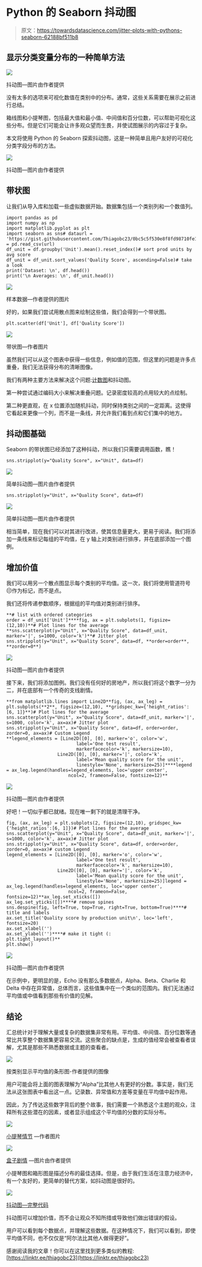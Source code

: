 # Python 的 Seaborn 抖动图

> 原文：<https://towardsdatascience.com/jitter-plots-with-pythons-seaborn-62188bf511b8>

## 显示分类变量分布的一种简单方法

![](img/0d9bf88bfbc43d90740828ca9454bc66.png)

抖动图—图片由作者提供

没有太多的选项来可视化数值在类别中的分布。通常，这些关系需要在展示之前进行总结。

箱线图和小提琴图，包括最大值和最小值、中间值和百分位数，可以帮助可视化这些分布。但是它们可能会让许多观众望而生畏，并使试图展示的内容过于复杂。

本文将使用 Python 的 Seaborn 探索抖动图，这是一种简单且用户友好的可视化分类字段分布的方法。

![](img/de17fc84ae7a115df1e307fcfb66e311.png)

抖动图—图片由作者提供

## 带状图

让我们从导入库和加载一些虚拟数据开始。数据集包括一个类别列和一个数值列。

```
import pandas as pd
import numpy as np
import matplotlib.pyplot as plt
import seaborn as sns# dataurl = 'https://gist.githubusercontent.com/Thiagobc23/0bc5c5f530e8f8fd98710fe1ccb407ce/raw/4e084668a83ab9d0a0ace1425742835a0563bcef/quality.csv'df = pd.read_csv(url)
df_unit = df.groupby('Unit').mean().reset_index()# sort prod units by avg score
df_unit = df_unit.sort_values('Quality Score', ascending=False)# take a look
print('Dataset: \n', df.head())
print('\n Averages: \n', df_unit.head())
```

![](img/c54f473f0d8b22b8194481eee81c8639.png)

样本数据—作者提供的图片

好的，如果我们尝试用散点图来绘制这些值，我们会得到一个带状图。

```
plt.scatter(df['Unit'], df['Quality Score'])
```

![](img/d3e1afc837fbe2feb30afb02e7140cde.png)

带状图—作者图片

虽然我们可以从这个图表中获得一些信息，例如值的范围，但这里的问题是许多点重叠，我们无法获得分布的清晰图像。

我们有两种主要方法来解决这个问题:[计数图](https://datavizproject.com/data-type/counts-plot/)和抖动图。

第一种尝试通过编码大小来解决重叠问题。记录密度较高的点用较大的点绘制。

第二种更直观，在 x 位置添加随机抖动，同时保持类别之间的一定距离。这使得它看起来更像一个列，而不是一条线，并允许我们看到点和它们集中的地方。

## 抖动图基础

Seaborn 的带状图已经添加了这种抖动，所以我们只需要调用函数，瞧！

```
sns.stripplot(y="Quality Score", x="Unit", data=df)
```

![](img/ec85e4535be64cb58a65a130c33cd84b.png)

简单抖动图—图片由作者提供

```
sns.stripplot(y="Unit", x="Quality Score", data=df)
```

![](img/51464d80aa0694acff103517cb0011c0.png)

简单抖动图—图片由作者提供

相当简单，现在我们可以对其进行改进，使其信息量更大，更易于阅读。我们将添加一条线来标记每组的平均值，在 y 轴上对类别进行排序，并在底部添加一个图例。

## 增加价值

我们可以用另一个散点图显示每个类别的平均值。这一次，我们将使用管道符号(|)作为标记，而不是点。

我们还将传递参数顺序，根据组的平均值对类别进行排序。

```
**# list with ordered categories
order = df_unit['Unit']****fig, ax = plt.subplots(1, figsize=(12,10))**# Plot lines for the average
**sns.scatterplot(y="Unit", x="Quality Score", data=df_unit, marker='|', s=1000, color='k')**# Jitter plot
sns.stripplot(y="Unit", x="Quality Score", data=df, **order=order**, **zorder=0**)
```

![](img/8cfd4e85246cdb6e1ecd1eb8bf4501c6.png)

抖动图—图片由作者提供

接下来，我们将添加图例。我们没有任何好的房地产，所以我们将这个数字一分为二，并在底部有一个传奇的支线剧情。

```
**from matplotlib.lines import Line2D**fig, (ax, ax_leg) = plt.subplots(**2**, figsize=(12,10), **gridspec_kw={'height_ratios':[6, 1]}**)# Plot lines for the average
sns.scatterplot(y="Unit", x="Quality Score", data=df_unit, marker='|', s=1000, color='k', ax=ax)# Jitter plot
sns.stripplot(y="Unit", x="Quality Score", data=df, order=order, zorder=0, ax=ax)# Custom Legend
**legend_elements = [Line2D([0], [0], marker='o', color='w', 
                          label='One test result', 
                          markerfacecolor='k', markersize=10),
                   Line2D([0], [0], marker='|', color='k', 
                          label='Mean quality score for the unit', 
                          linestyle='None', markersize=25)]****legend = ax_leg.legend(handles=legend_elements, loc='upper center', 
                       ncol=2, frameon=False, fontsize=12)**
```

![](img/392cb186e5959f427ad65e0b7fcd6727.png)

抖动图—图片由作者提供

好吧！一切似乎都已就绪。现在唯一剩下的就是清理干净。

```
fig, (ax, ax_leg) = plt.subplots(2, figsize=(12,10), gridspec_kw={'height_ratios':[6, 1]})# Plot lines for the average
sns.scatterplot(y="Unit", x="Quality Score", data=df_unit, marker='|', s=1000, color='k', ax=ax)# Jitter plot
sns.stripplot(y="Unit", x="Quality Score", data=df, order=order, zorder=0, ax=ax)# custom Legend
legend_elements = [Line2D([0], [0], marker='o', color='w', 
                          label='One test result', 
                          markerfacecolor='k', markersize=10),
                   Line2D([0], [0], marker='|', color='k', 
                          label='Mean quality score for the unit', 
                          linestyle='None', markersize=25)]legend = ax_leg.legend(handles=legend_elements, loc='upper center', 
                       ncol=2, frameon=False, fontsize=12)**ax_leg.set_xticks([])
ax_leg.set_yticks([])****# remove spines
sns.despine(fig, left=True, top=True, right=True, bottom=True)****# title and labels
ax.set_title('Quality score by production unit\n', loc='left', fontsize=20)
ax.set_xlabel('')
ax.set_ylabel('')****# make it tight (:
plt.tight_layout()**
plt.show()
```

![](img/b4abbd3a5755d5a61cc31238b8cebac8.png)

抖动图—图片由作者提供

在示例中，更明显的是，Echo 没有那么多数据点，Alpha、Beta、Charlie 和 Delta 中存在异常值，总体而言，这些值集中在一个类似的范围内。我们无法通过平均值或中值看到那些有价值的见解。

## 结论

汇总统计对于理解大量或复杂的数据集非常有用。平均值、中间值、百分位数等通常比共享整个数据集更容易交流。这些聚合的缺点是，生成的值经常会被查看者误解，尤其是那些不熟悉数据或主题的查看者。

![](img/a19c2dcf2ecd20cf8f0d74b11c2a1c61.png)

按类别显示平均值的条形图-作者提供的图像

用户可能会将上面的图表理解为“Alpha”比其他人有更好的分数。事实是，我们无法从这张图表中看出这一点。记录数、异常值和方差等变量在平均值中起作用。

因此，为了传达这些数字背后的整个故事，我们需要一个熟悉这个主题的观众，注释所有这些潜在的因素，或者显示组成这个平均值的分数的实际分布。

![](img/21fd3409cb94b8384450a900d7eb7316.png)

[小提琴情节](https://seaborn.pydata.org/generated/seaborn.violinplot.html#seaborn.violinplot) —作者图片

![](img/48df5241a13518ba4cb150cfa7a5309a.png)

[盒子剧情](https://seaborn.pydata.org/generated/seaborn.boxplot.html#seaborn.boxplot) —图片由作者提供

小提琴图和箱形图是描述分布的最佳选择。但是，由于我们生活在注意力经济中，有一个友好的，更简单的替代方案，如抖动图是很好的。

![](img/515ac375bb404e72e63d8e0c92c43bd2.png)

[抖动图—完整代码](https://gist.github.com/Thiagobc23/0bc5c5f530e8f8fd98710fe1ccb407ce)

抖动图可以增加价值，而不会让观众不知所措或导致他们做出错误的假设。

用户可以看到每个数据点，并理解这些数据。在这种情况下，我们可以看到，即使平均值不同，也不仅仅是“阿尔法比其他人做得更好”。

感谢阅读我的文章！你可以在这里找到更多类似的教程:[https://linktr.ee/thiagobc23](https://linktr.ee/thiagobc23)